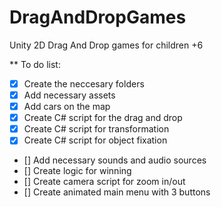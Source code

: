 # DragAndDropGames
Unity 2D Drag And Drop games for children +6

** To do list:
- [x] Create the neccesary folders
- [x] Add necessary assets
- [x] Add cars on the map
- [x] Create C# script for the drag and drop
- [x] Create C# script for transformation
- [x] Create C# script for object fixation
- [] Add necessary sounds and audio sources
- [] Create logic for winning
- [] Create camera script for zoom in/out
- [] Create animated main menu with 3 buttons
